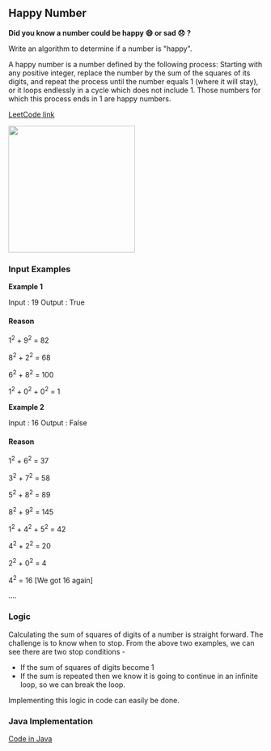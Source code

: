 ## Happy Number

**Did you know a number could be happy :smile: or sad :disappointed: ?**

Write an algorithm to determine if a number is "happy".

A happy number is a number defined by the following process: Starting with any positive integer, replace the number by the sum of the squares of its digits, and repeat the process until the number equals 1 (where it will stay), or it loops endlessly in a cycle which does not include 1. Those numbers for which this process ends in 1 are happy numbers.

[LeetCode link](https://leetcode.com/problems/happy-number/#/description)

<img src="https://14208-presscdn-0-76-pagely.netdna-ssl.com/wp-content/uploads/2016/05/HAPPY-NUMBER-13.png" width=250px />

### Input Examples

__Example 1__

Input : 19
Output : True

#### Reason

  1<sup>2</sup> + 9<sup>2</sup> = 82
  
  8<sup>2</sup> + 2<sup>2</sup> = 68
  
  6<sup>2</sup> + 8<sup>2</sup> = 100
  
  1<sup>2</sup> + 0<sup>2</sup> + 0<sup>2</sup> = 1
  

__Example 2__

Input : 16
Output : False

#### Reason

  1<sup>2</sup> + 6<sup>2</sup> = 37
  
  3<sup>2</sup> + 7<sup>2</sup> = 58
  
  5<sup>2</sup> + 8<sup>2</sup> = 89
  
  8<sup>2</sup> + 9<sup>2</sup> = 145
  
  1<sup>2</sup> + 4<sup>2</sup> + 5<sup>2</sup> = 42
  
  4<sup>2</sup> + 2<sup>2</sup> = 20
  
  2<sup>2</sup> + 0<sup>2</sup> = 4
  
  4<sup>2</sup> = 16 [We got 16 again]
  
  ....
  

### Logic

Calculating the sum of squares of digits of a number is straight forward. The challenge is to know when to stop. From the above two examples, we can see there are two stop conditions -
- If the sum of squares of digits become 1
- If the sum is repeated then we know it is going to continue in an infinite loop, so we can break the loop.

Implementing this logic in code can easily be done.


### Java Implementation

[Code in Java](./code/HappyNumber.java)

